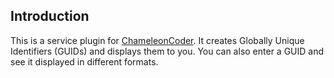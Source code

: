 ## Introduction

This is a service plugin for [ChameleonCoder](https://github.com/maul-esel/ChameleonCoder).
It creates Globally Unique Identifiers (GUIDs) and displays them to you.
You can also enter a GUID and see it displayed in different formats.
